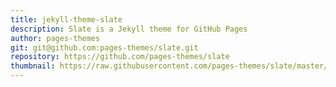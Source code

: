 ```yaml
---
title: jekyll-theme-slate
description: Slate is a Jekyll theme for GitHub Pages
author: pages-themes
git: git@github.com:pages-themes/slate.git
repository: https://github.com/pages-themes/slate
thumbnail: https://raw.githubusercontent.com/pages-themes/slate/master/thumbnail.png
---
```

